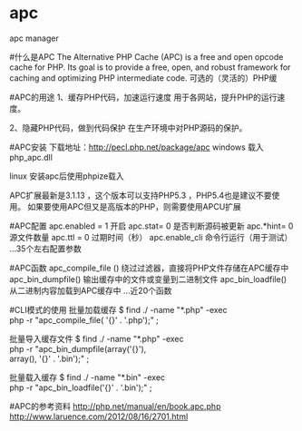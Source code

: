 # apc
apc manager

#什么是APC
The Alternative PHP Cache (APC) is a free and open opcode cache for PHP. Its goal is to provide a free, open, and robust framework for caching and optimizing PHP intermediate code.
可选的（灵活的）PHP缓

#APC的用途
1、缓存PHP代码，加速运行速度
用于各网站，提升PHP的运行速度。

2、隐藏PHP代码，做到代码保护
在生产环境中对PHP源码的保护。

#APC安装
下载地址：http://pecl.php.net/package/apc
windows  载入php_apc.dll

linux   安装apc后使用phpize载入

APC扩展最新是3.1.13 ，这个版本可以支持PHP5.3 ，PHP5.4也是建议不要使用。
如果要使用APC但又是高版本的PHP，则需要使用APCU扩展

#APC配置
apc.enabled = 1            开启
apc.stat= 0		    是否判断源码被更新
apc.*hint= 0		    源文件数量
apc.ttl = 0		    过期时间（秒）
apc.enable_cli		    命令行运行（用于测试）
...35个左右配置参数

#APC函数
apc_compile_file ()          绕过过滤器，直接将PHP文件存储在APC缓存中
apc_bin_dumpfile()           输出缓存中的文件或变量到二进制文件
apc_bin_loadfile()           从二进制内容加载到APC缓存中
...近20个函数

#CLI模式的使用
批量加载缓存	$ find ./ -name "*.php" -exec \
				php -r "apc_compile_file( '{}' . '.php');" ;

批量导入缓存文件	$ find ./ -name "*.php" -exec \
				php -r "apc_bin_dumpfile(array('{}'),\
				array(), '{}' . '.bin');" ;

批量载入缓存	$ find ./ -name "*.bin" -exec \
				php -r "apc_bin_loadfile('{}' . '.bin');" ;

#APC的参考资料
http://php.net/manual/en/book.apc.php
http://www.laruence.com/2012/08/16/2701.html
